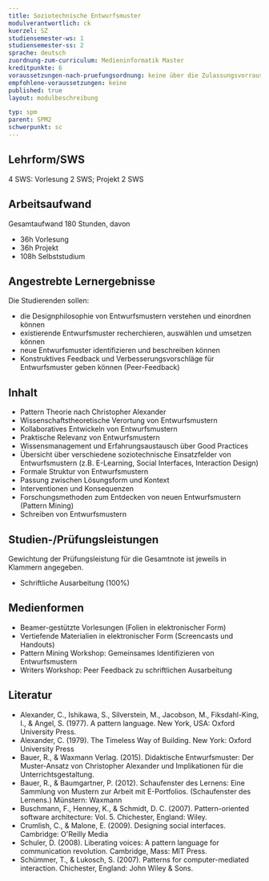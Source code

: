 ```yaml
---
title: Soziotechnische Entwurfsmuster
modulverantwortlich: ck
kuerzel: SZ
studiensemester-ws: 1
studiensemester-ss: 2
sprache: deutsch
zuordnung-zum-curriculum: Medieninformatik Master
kreditpunkte: 6
voraussetzungen-nach-pruefungsordnung: keine über die Zulassungsvorrausetzungen zum Studium hinausgehenden
empfohlene-voraussetzungen: keine
published: true
layout: modulbeschreibung

typ: spm
parent: SPM2
schwerpunkt: sc
---
```


## Lehrform/SWS

4 SWS: Vorlesung 2 SWS; Projekt 2 SWS

## Arbeitsaufwand

Gesamtaufwand 180 Stunden, davon 

- 36h Vorlesung 
- 36h Projekt
- 108h Selbststudium 

## Angestrebte Lernergebnisse
Die Studierenden sollen:
- die Designphilosophie von Entwurfsmustern verstehen und einordnen können
- existierende Entwurfsmuster recherchieren, auswählen und umsetzen können
- neue Entwurfsmuster identifizieren und beschreiben können
- Konstruktives Feedback und Verbesserungsvorschläge für Entwurfsmuster geben können (Peer-Feedback)

## Inhalt
- Pattern Theorie nach Christopher Alexander
- Wissenschaftstheoretische Verortung von Entwurfsmustern
- Kollaboratives Entwickeln von Entwurfsmustern
- Praktische Relevanz von Entwurfsmustern 
- Wissensmanagement und Erfahrungsaustausch über Good Practices
- Übersicht über verschiedene soziotechnische Einsatzfelder von Entwurfsmustern (z.B. E-Learning, Social Interfaces, Interaction Design)
- Formale Struktur von Entwurfsmustern
- Passung zwischen Lösungsform und Kontext
- Interventionen und Konsequenzen
- Forschungsmethoden zum Entdecken von neuen Entwurfsmustern (Pattern Mining)
- Schreiben von Entwurfsmustern

## Studien-/Prüfungsleistungen
Gewichtung der Prüfungsleistung für die Gesamtnote ist jeweils in Klammern angegeben.
- Schriftliche Ausarbeitung (100%)

## Medienformen
- Beamer-gestützte Vorlesungen (Folien in elektronischer Form)
- Vertiefende Materialien in elektronischer Form (Screencasts und Handouts)
- Pattern Mining Workshop: Gemeinsames Identifizieren von Entwurfsmustern
- Writers Workshop: Peer Feedback zu schriftlichen Ausarbeitung



## Literatur
- Alexander, C., Ishikawa, S., Silverstein, M., Jacobson, M., Fiksdahl-King, I., & Angel, S. (1977). A pattern language. New York, USA: Oxford University Press.
- Alexander, C. (1979). The Timeless Way of Building. New York: Oxford University Press
- Bauer, R., & Waxmann Verlag. (2015). Didaktische Entwurfsmuster: Der Muster-Ansatz von Christopher Alexander und Implikationen für die Unterrichtsgestaltung. 
- Bauer, R., & Baumgartner, P. (2012). Schaufenster des Lernens: Eine Sammlung von Mustern zur Arbeit mit E-Portfolios. (Schaufenster des Lernens.) Münstern: Waxmann
- Buschmann, F., Henney, K., & Schmidt, D. C. (2007). Pattern-oriented software architecture: Vol. 5. Chichester, England: Wiley.
- Crumlish, C., & Malone, E. (2009). Designing social interfaces. Cambridge: O'Reilly Media
- Schuler, D. (2008). Liberating voices: A pattern language for communication revolution. Cambridge, Mass: MIT Press.
- Schümmer, T., & Lukosch, S. (2007). Patterns for computer-mediated interaction. Chichester, England: John Wiley & Sons.


